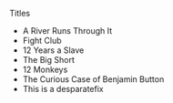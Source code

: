  Titles

- A River Runs Through It
- Fight Club
- 12 Years a Slave
- The Big Short
- 12 Monkeys
- The Curious Case of Benjamin Button
- This is a desparatefix
